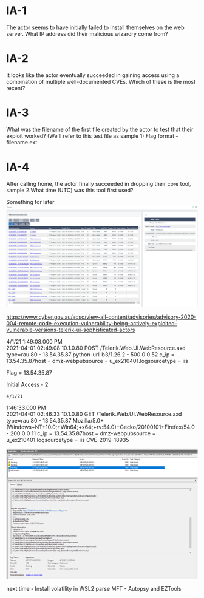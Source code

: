 # IA-1
The actor seems to have initially failed to install themselves on the web server. What IP address did their malicious wizardry come from?


# IA-2
It looks like the actor eventually succeeded in gaining access using a combination of multiple well-documented CVEs. Which of these is the most recent?


# IA-3
What was the filename of the first file created by the actor to test that their exploit worked? (We'll refer to this test file as sample 1)
Flag format - filename.ext


# IA-4
After calling home, the actor finally succeeded in dropping their core tool, sample 2.What time (UTC) was this tool first used?



Something for later
![](2022-01-21-16-11-07.png)



https://www.cyber.gov.au/acsc/view-all-content/advisories/advisory-2020-004-remote-code-execution-vulnerability-being-actively-exploited-vulnerable-versions-telerik-ui-sophisticated-actors

4/1/21
1:49:08.000 PM	
2021-04-01 02:49:08 10.1.0.80 POST /Telerik.Web.UI.WebResource.axd type=rau 80 - 13.54.35.87 python-urllib3/1.26.2 - 500 0 0 52
c_ip = 13.54.35.87host = dmz-webpubsource = u_ex210401.logsourcetype = iis

Flag = 13.54.35.87

Initial Access - 2

	4/1/21
1:46:33.000 PM	
2021-04-01 02:46:33 10.1.0.80 GET /Telerik.Web.UI.WebResource.axd type=rau 80 - 13.54.35.87 Mozilla/5.0+(Windows+NT+10.0;+Win64;+x64;+rv:54.0)+Gecko/20100101+Firefox/54.0 - 200 0 0 11
c_ip = 13.54.35.87host = dmz-webpubsource = u_ex210401.logsourcetype = iis
CVE-2019-18935

![](2022-01-21-15-45-20.png)



next time - Install volatility in WSL2
parse MFT - Autopsy and EZTools
